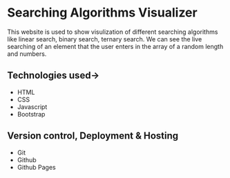 # Searching Algorithms Visualizer

This website is used to show visulization of different searching algorithms like linear search, binary search, ternary search. We can see the live searching of an element that the user enters in the array of a random length and numbers.

## Technologies used->
- HTML
- CSS
- Javascript
- Bootstrap

## Version control, Deployment & Hosting
- Git
- Github
- Github Pages
